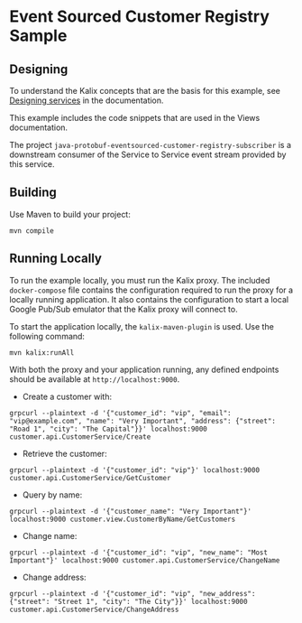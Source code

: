 # Event Sourced Customer Registry Sample

## Designing

To understand the Kalix concepts that are the basis for this example, see [Designing services](https://docs.kalix.io/developing/development-process-proto.html) in the documentation.

This example includes the code snippets that are used in the Views documentation.

The project `java-protobuf-eventsourced-customer-registry-subscriber` is a downstream consumer of the Service to Service event stream
provided by this service.

## Building

Use Maven to build your project:

```shell
mvn compile
```
## Running Locally

To run the example locally, you must run the Kalix proxy. The included `docker-compose` file contains the configuration required to run the proxy for a locally running application.
It also contains the configuration to start a local Google Pub/Sub emulator that the Kalix proxy will connect to.

To start the application locally, the `kalix-maven-plugin` is used. Use the following command:

```shell
mvn kalix:runAll
```

With both the proxy and your application running, any defined endpoints should be available at `http://localhost:9000`.

* Create a customer with:

```shell
grpcurl --plaintext -d '{"customer_id": "vip", "email": "vip@example.com", "name": "Very Important", "address": {"street": "Road 1", "city": "The Capital"}}' localhost:9000  customer.api.CustomerService/Create
```

* Retrieve the customer:

```shell
grpcurl --plaintext -d '{"customer_id": "vip"}' localhost:9000  customer.api.CustomerService/GetCustomer
```
* Query by name:

```shell
grpcurl --plaintext -d '{"customer_name": "Very Important"}' localhost:9000 customer.view.CustomerByName/GetCustomers
```

* Change name:

```shell
grpcurl --plaintext -d '{"customer_id": "vip", "new_name": "Most Important"}' localhost:9000 customer.api.CustomerService/ChangeName
```
  
* Change address:

```shell
grpcurl --plaintext -d '{"customer_id": "vip", "new_address": {"street": "Street 1", "city": "The City"}}' localhost:9000 customer.api.CustomerService/ChangeAddress
```
